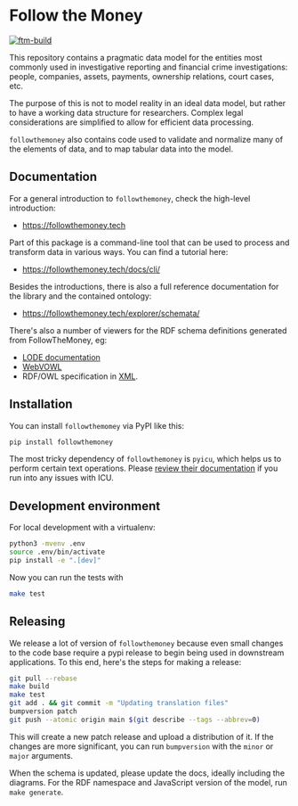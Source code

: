 # Follow the Money

[![ftm-build](https://github.com/opensanctions/followthemoney/actions/workflows/build.yml/badge.svg)](https://github.com/opensanctions/followthemoney/actions/workflows/build.yml)

This repository contains a pragmatic data model for the entities most commonly used in investigative reporting and financial crime investigations: people, companies, assets, payments, ownership relations, court cases, etc.

The purpose of this is not to model reality in an ideal data model, but rather to have a working data structure for researchers. Complex legal considerations are simplified to allow for efficient data processing.

`followthemoney` also contains code used to validate and normalize many of the elements of data, and to map tabular data into the model.

## Documentation

For a general introduction to `followthemoney`, check the high-level introduction:

* https://followthemoney.tech

Part of this package is a command-line tool that can be used to process and
transform data in various ways. You can find a tutorial here:

* https://followthemoney.tech/docs/cli/

Besides the introductions, there is also a full reference documentation for the
library and the contained ontology: 

* https://followthemoney.tech/explorer/schemata/

There's also a number of viewers for the RDF schema definitions generated from FollowTheMoney, eg:

* [LODE documentation](http://150.146.207.114/lode/extract?url=https%3A%2F%2Ffollowthemoney.tech%2Fns%2Fftm.xml&owlapi=true&imported=true&lang=en)
* [WebVOWL](https://service.tib.eu/webvowl/#iri=https://followthemoney.tech/ns/ftm.xml)
* RDF/OWL specification in [XML](https://followthemoney.tech/ns/ftm.xml).

## Installation

You can install `followthemomey` via PyPI like this:

```bash
pip install followthemoney
```

The most tricky dependency of `followthemoney` is `pyicu`, which helps us to perform certain text operations. Please [review their documentation](https://gitlab.pyicu.org/main/pyicu#installing-pyicu) if you run into any issues with ICU.

## Development environment

For local development with a virtualenv:

```bash
python3 -mvenv .env
source .env/bin/activate
pip install -e ".[dev]"
```

Now you can run the tests with

```bash
make test
```

## Releasing

We release a lot of version of `followthemoney` because even small changes to the code base require a pypi release to begin being used in downstream applications. To this end, here's the steps for making a release:

```bash
git pull --rebase
make build
make test
git add . && git commit -m "Updating translation files"
bumpversion patch
git push --atomic origin main $(git describe --tags --abbrev=0)
```

This will create a new patch release and upload a distribution of it. If the changes are more significant, you can run `bumpversion` with the `minor` or `major` arguments.

When the schema is updated, please update the docs, ideally including the diagrams. For the RDF namespace and JavaScript version of the model, run `make generate`.
